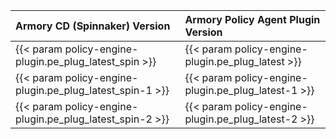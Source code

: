 | Armory CD (Spinnaker) Version | Armory Policy Agent Plugin Version    |
|:-------------------------- |:------------------------------ |
| {{< param policy-engine-plugin.pe_plug_latest_spin >}} | {{< param policy-engine-plugin.pe_plug_latest >}} |
| {{< param policy-engine-plugin.pe_plug_latest_spin-1 >}} | {{< param policy-engine-plugin.pe_plug_latest-1 >}} | 
| {{< param policy-engine-plugin.pe_plug_latest_spin-2 >}} |  {{< param policy-engine-plugin.pe_plug_latest-2 >}} | 
